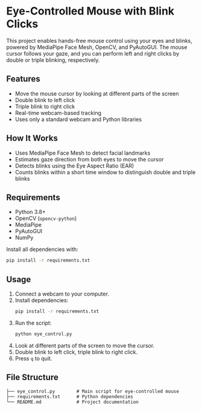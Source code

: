 # Eye-Controlled Mouse with Blink Clicks

This project enables hands-free mouse control using your eyes and blinks, powered by MediaPipe Face Mesh, OpenCV, and PyAutoGUI. The mouse cursor follows your gaze, and you can perform left and right clicks by double or triple blinking, respectively.

## Features
- Move the mouse cursor by looking at different parts of the screen
- Double blink to left click
- Triple blink to right click
- Real-time webcam-based tracking
- Uses only a standard webcam and Python libraries

## How It Works
- Uses MediaPipe Face Mesh to detect facial landmarks
- Estimates gaze direction from both eyes to move the cursor
- Detects blinks using the Eye Aspect Ratio (EAR)
- Counts blinks within a short time window to distinguish double and triple blinks

## Requirements
- Python 3.8+
- OpenCV (`opencv-python`)
- MediaPipe
- PyAutoGUI
- NumPy

Install all dependencies with:
```bash
pip install -r requirements.txt
```

## Usage
1. Connect a webcam to your computer.
2. Install dependencies:
   ```bash
   pip install -r requirements.txt
   ```
3. Run the script:
   ```bash
   python eye_control.py
   ```
4. Look at different parts of the screen to move the cursor.
5. Double blink to left click, triple blink to right click.
6. Press `q` to quit.

## File Structure
```
├── eye_control.py        # Main script for eye-controlled mouse
├── requirements.txt      # Python dependencies
└── README.md             # Project documentation
```
